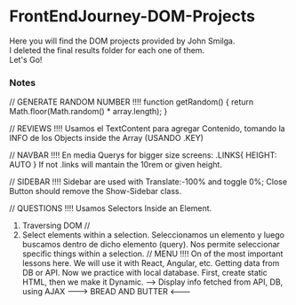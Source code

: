 # FrontEndJourney-DOM-Projects

Here you will find the DOM projects provided by John Smilga. \
I deleted the final results folder for each one of them.\
Let's Go!

### Notes

// GENERATE RANDOM NUMBER !!!!
function getRandom() {
return Math.floor(Math.random() \* array.length);
}

// REVIEWS !!!!
Usamos el TextContent para agregar Contenido,
tomando la INFO de los Objects inside the Array
(USANDO .KEY)

// NAVBAR !!!!
En media Querys for bigger size screens:
.LINKS{ HEIGHT: AUTO }
If not .links will mantain the 10rem or given height.

// SIDEBAR !!!!
Sidebar are used with Translate:-100% and toggle 0%;
Close Button should remove the Show-Sidebar class.

// QUESTIONS !!!!
Usamos Selectors Inside an Element.

1. Traversing DOM
   //
2. Select elements within a selection.
   Seleccionamos un elemento y luego buscamos dentro de dicho elemento (query). Nos permite seleccionar specific things within a selection.
   // MENU !!!!
   On of the most important lessons here. We will use it with React, Angular, etc. Getting data from DB or API. Now we practice with local database.
   First, create static HTML, then we make it Dynamic.
   --> Display info fetched from API, DB, using AJAX ---> BREAD AND BUTTER <---
